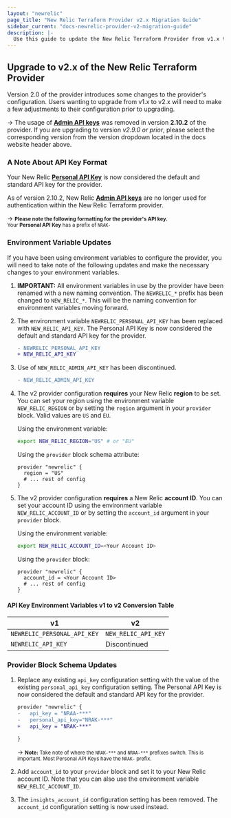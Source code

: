 ```yaml
---
layout: "newrelic"
page_title: "New Relic Terraform Provider v2.x Migration Guide"
sidebar_current: "docs-newrelic-provider-v2-migration-guide"
description: |-
  Use this guide to update the New Relic Terraform Provider from v1.x to v2.x
---
```


## Upgrade to v2.x of the New Relic Terraform Provider

Version 2.0 of the provider introduces some changes to the provider's configuration. Users wanting to upgrade from v1.x to v2.x will need to make a few adjustments to their configuration prior to upgrading.

-> The usage of [**Admin API keys**](https://docs.newrelic.com/docs/apis/get-started/intro-apis/types-new-relic-api-keys#admin) was removed in version **2.10.2** of the provider. If you are upgrading to version *v2.9.0 or prior*, please select the corresponding version from the version dropdown located in the docs website header above.

### A Note About API Key Format

Your New Relic [**Personal API Key**](https://docs.newrelic.com/docs/apis/get-started/intro-apis/types-new-relic-api-keys#personal-api-key) is now considered the default and standard API key for the provider.

As of version 2.10.2, New Relic [**Admin API keys**](https://docs.newrelic.com/docs/apis/get-started/intro-apis/types-new-relic-api-keys#admin) are no longer used for authentication within the New Relic Terraform provider.

-> <small>**Please note the following formatting for the provider's API key.** <br>Your **Personal API Key** has a prefix of `NRAK-` </small>

### Environment Variable Updates

If you have been using environment variables to configure the provider, you will need to take note of the following updates and make the necessary changes to your environment variables.

1. **IMPORTANT:** All environment variables in use by the provider have been renamed with a new naming convention. The `NEWRELIC_*` prefix has been changed to `NEW_RELIC_*`. This will be the naming convention for environment variables moving forward.

2. The environment variable `NEWRELIC_PERSONAL_API_KEY` has been replaced with `NEW_RELIC_API_KEY`. The Personal API Key is now considered the default and standard API key for the provider.

    ```diff
    - NEWRELIC_PERSONAL_API_KEY
    + NEW_RELIC_API_KEY
    ```

3. Use of `NEW_RELIC_ADMIN_API_KEY` has been discontinued.

    ```diff
    - NEW_RELIC_ADMIN_API_KEY
    ```

4. The v2 provider configuration **requires** your New Relic **region** to be set. You can set your region using the environment variable `NEW_RELIC_REGION` or by setting the `region` argument in your `provider` block. Valid values are `US` and `EU`.

    Using the environment variable:

    ```bash
    export NEW_RELIC_REGION="US" # or "EU"
    ```

    Using the `provider` block schema attribute:

    ```hcl
    provider "newrelic" {
      region = "US"
      # ... rest of config
    }
    ```

5. The v2 provider configuration **requires** a New Relic **account ID**. You can set your account ID using the environment variable `NEW_RELIC_ACCOUNT_ID` or by setting the `account_id` argument in your `provider` block.

    Using the environment variable:

    ```bash
    export NEW_RELIC_ACCOUNT_ID=<Your Account ID>
    ```

    Using the `provider` block:

    ```hcl
    provider "newrelic" {
      account_id = <Your Account ID>
      # ... rest of config
    }
    ```

#### API Key Environment Variables v1 to v2 Conversion Table

| v1                          | v2                        |
| --------------------------- | ------------------------- |
| `NEWRELIC_PERSONAL_API_KEY` | `NEW_RELIC_API_KEY`       |
| `NEWRELIC_API_KEY`          | Discontinued              |


### Provider Block Schema Updates

1. Replace any existing `api_key` configuration setting with the value of the existing `personal_api_key` configuration setting. The Personal API Key is now considered the default and standard API key for the provider.

    ```diff
    provider "newrelic" {
    -   api_key = "NRAA-***"
    -   personal_api_key="NRAK-***"
    +   api_key = "NRAK-***"

    }
    ```

    -> <small>**Note:** Take note of where the `NRAK-***` and `NRAA-***` prefixes switch. This is important. Most Personal API Keys have the `NRAK-` prefix.</small>

2. Add `account_id` to your `provider` block and set it to your New Relic account ID. Note that you can also use the environment variable `NEW_RELIC_ACCOUNT_ID`.

3. The `insights_account_id` configuration setting has been removed. The `account_id` configuration setting is now used instead.

[nr-personal-api-key-url]: https://docs.newrelic.com/docs/apis/get-started/intro-apis/types-new-relic-api-keys#personal-api-key
